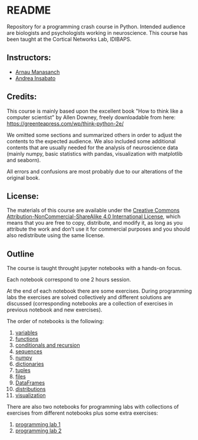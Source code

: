 # README #

Repository for a programming crash course in Python. Intended audience are biologists and psychologists working in neuroscience. This course has been taught at the Cortical Networks Lab, IDIBAPS.

## Instructors:

* [Arnau Manasanch](https://www.linkedin.com/in/arnau-manasanch)
* [Andrea Insabato](https://andreainsabato.eu)

## Credits:

This course is mainly based upon the excellent book "How to think like a computer scientist" by Allen Downey, freely downloadable from here: https://greenteapress.com/wp/think-python-2e/

We omitted some sections and summarized others in order to adjust the contents to the expected audience. We also included some additional contents that are usually needed for the analysis of neuroscience data (mainly numpy, basic statistics with pandas, visualization with matplotlib and seaborn).

All errors and confusions are most probably due to our alterations of the original book.

## License:

The materials of this course are available under the [Creative Commons Attribution-NonCommercial-ShareAlike 4.0 International License](http://creativecommons.org/licenses/by-nc-sa/4.0/), which means that you are free to copy, distribute, and modify it, as long as you attribute the work and don’t use it for commercial purposes and you should also redistribute using the same license.

## Outline

The course is taught throught jupyter notebooks with a hands-on focus.

Each notebook correspond to one 2 hours session.

At the end of each notebook there are some exercises. During programming labs the exercises are solved collectively and different solutions are discussed (corresponding notebooks are a collection of exercises in previous notebook and new exercises).

The order of notebooks is the following:

1. [variables](1_variables.ipynb)
2. [functions](2_functions.ipynb)
3. [conditionals and recursion](3_conditionals.ipynb)
4. [sequences](4_sequences.ipynb)
5. [numpy](5_numpy.ipynb)
6. [dictionaries](6_dictionaries.ipynb)
7. [tuples](7_tuples.ipynb)
8. [files](8_files.ipynb)
9. [DataFrames](9_pandas.ipynb)
10. [distributions](10_distributions.ipynb)
11. [visualization](11_visualization.ipynb)

There are also two notebooks for programming labs with collections of exercises from different notebooks plus some extra exercises:

1. [programming lab 1](exercises_1.ipynb)
2. [programming lab 2](exercises_2.ipynb)


